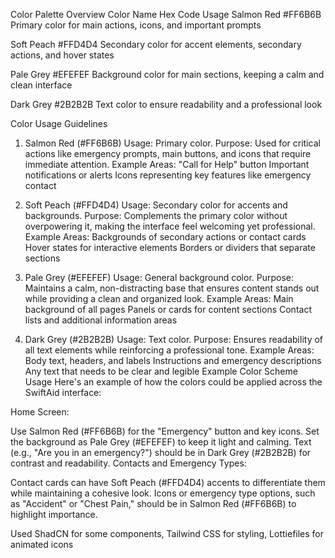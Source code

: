 Color Palette Overview
Color Name Hex Code Usage
Salmon Red #FF6B6B Primary color for main actions, icons, and important prompts

Soft Peach #FFD4D4 Secondary color for accent elements, secondary actions, and hover states

Pale Grey #EFEFEF Background color for main sections, keeping a calm and clean interface

Dark Grey #2B2B2B Text color to ensure readability and a professional look

Color Usage Guidelines
1. Salmon Red (#FF6B6B)
   Usage: Primary color.
   Purpose: Used for critical actions like emergency prompts, main buttons, and icons that require immediate attention.
   Example Areas:
   "Call for Help" button
   Important notifications or alerts
   Icons representing key features like emergency contact

2. Soft Peach (#FFD4D4)
   Usage: Secondary color for accents and backgrounds.
   Purpose: Complements the primary color without overpowering it, making the interface feel welcoming yet professional.
   Example Areas:
   Backgrounds of secondary actions or contact cards
   Hover states for interactive elements
   Borders or dividers that separate sections

3. Pale Grey (#EFEFEF)
   Usage: General background color.
   Purpose: Maintains a calm, non-distracting base that ensures content stands out while providing a clean and organized look.
   Example Areas:
   Main background of all pages
   Panels or cards for content sections
   Contact lists and additional information areas

4. Dark Grey (#2B2B2B)
   Usage: Text color.
   Purpose: Ensures readability of all text elements while reinforcing a professional tone.
   Example Areas:
   Body text, headers, and labels
   Instructions and emergency descriptions
   Any text that needs to be clear and legible
   Example Color Scheme Usage
   Here's an example of how the colors could be applied across the SwiftAid interface:

Home Screen:

Use Salmon Red (#FF6B6B) for the "Emergency" button and key icons.
Set the background as Pale Grey (#EFEFEF) to keep it light and calming.
Text (e.g., "Are you in an emergency?") should be in Dark Grey (#2B2B2B) for contrast and readability.
Contacts and Emergency Types:

Contact cards can have Soft Peach (#FFD4D4) accents to differentiate them while maintaining a cohesive look.
Icons or emergency type options, such as "Accident" or "Chest Pain," should be in Salmon Red (#FF6B6B) to highlight importance.


Used 
ShadCN for some components,
Tailwind CSS for styling,
Lottiefiles for animated icons

 